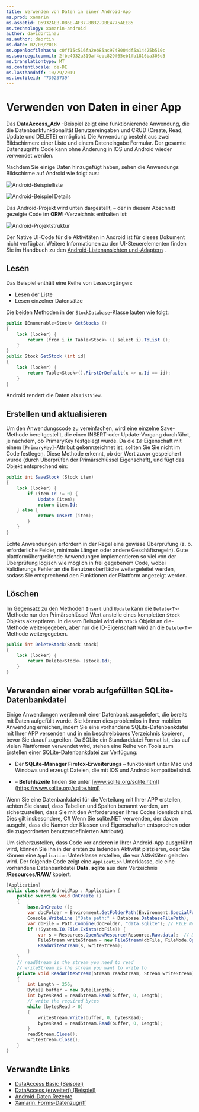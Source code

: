 ```yaml
---
title: Verwenden von Daten in einer Android-App
ms.prod: xamarin
ms.assetid: D5932AEB-0B6E-4F37-8B32-9BE4775AEE85
ms.technology: xamarin-android
author: davidortinau
ms.author: daortin
ms.date: 02/08/2018
ms.openlocfilehash: c0ff15c516fa2eb85ac9748004df5a14425b510c
ms.sourcegitcommit: 2fbe4932a319af4ebc829f65eb1fb1816ba305d3
ms.translationtype: MT
ms.contentlocale: de-DE
ms.lasthandoff: 10/29/2019
ms.locfileid: "73023739"
---
```

# <a name="using-data-in-an-app"></a>Verwenden von Daten in einer App

Das **DataAccess_Adv** -Beispiel zeigt eine funktionierende Anwendung, die die Datenbankfunktionalität Benutzereingaben und CRUD (Create, Read, Update und DELETE) ermöglicht. Die Anwendung besteht aus zwei Bildschirmen: einer Liste und einem Dateneingabe Formular. Der gesamte Datenzugriffs Code kann ohne Änderung in IOS und Android wieder verwendet werden.

Nachdem Sie einige Daten hinzugefügt haben, sehen die Anwendungs Bildschirme auf Android wie folgt aus:

![Android-Beispielliste](using-data-in-an-app-images/image11.png "Android-Beispielliste")

![Android-Beispiel Details](using-data-in-an-app-images/image12.png "Android-Beispiel Details")

Das Android-Projekt wird unten dargestellt, &ndash; der in diesem Abschnitt gezeigte Code im **ORM** -Verzeichnis enthalten ist:

![Android-Projektstruktur](using-data-in-an-app-images/image14.png "Android-Projektstruktur")

Der Native UI-Code für die Aktivitäten in Android ist für dieses Dokument nicht verfügbar. Weitere Informationen zu den UI-Steuerelementen finden Sie im Handbuch zu den [Android-Listenansichten und-Adaptern](~/android/user-interface/layouts/list-view/index.md) .

## <a name="read"></a>Lesen

Das Beispiel enthält eine Reihe von Lesevorgängen:

- Lesen der Liste
- Lesen einzelner Datensätze

Die beiden Methoden in der `StockDatabase`-Klasse lauten wie folgt:

```csharp
public IEnumerable<Stock> GetStocks ()
{
    lock (locker) {
        return (from i in Table<Stock> () select i).ToList ();
    }
}
public Stock GetStock (int id)
{
    lock (locker) {
        return Table<Stock>().FirstOrDefault(x => x.Id == id);
    }
}
```

Android rendert die Daten als `ListView`.

## <a name="create-and-update"></a>Erstellen und aktualisieren

Um den Anwendungscode zu vereinfachen, wird eine einzelne Save-Methode bereitgestellt, die einen INSERT-oder Update-Vorgang durchführt, je nachdem, ob PrimaryKey festgelegt wurde. Da die `Id`-Eigenschaft mit einem `[PrimaryKey]`-Attribut gekennzeichnet ist, sollten Sie Sie nicht im Code festlegen. Diese Methode erkennt, ob der Wert zuvor gespeichert wurde (durch Überprüfen der Primärschlüssel Eigenschaft), und fügt das Objekt entsprechend ein:

```csharp
public int SaveStock (Stock item)
{
    lock (locker) {
        if (item.Id != 0) {
            Update (item);
            return item.Id;
    } else {
            return Insert (item);
        }
    }
}
```

Echte Anwendungen erfordern in der Regel eine gewisse Überprüfung (z. b. erforderliche Felder, minimale Längen oder andere Geschäftsregeln). Gute plattformübergreifende Anwendungen implementieren so viel von der Überprüfung logisch wie möglich in frei gegebenem Code, wobei Validierungs Fehler an die Benutzeroberfläche weitergeleitet werden, sodass Sie entsprechend den Funktionen der Plattform angezeigt werden.

## <a name="delete"></a>Löschen

Im Gegensatz zu den Methoden `Insert` und `Update` kann die `Delete<T>`-Methode nur den Primärschlüssel Wert anstelle eines kompletten `Stock` Objekts akzeptieren. In diesem Beispiel wird ein `Stock` Objekt an die-Methode weitergegeben, aber nur die ID-Eigenschaft wird an die `Delete<T>`-Methode weitergegeben.

```csharp
public int DeleteStock(Stock stock)
{
    lock (locker) {
        return Delete<Stock> (stock.Id);
    }
}
```

## <a name="using-a-pre-populated-sqlite-database-file"></a>Verwenden einer vorab aufgefüllten SQLite-Datenbankdatei

Einige Anwendungen werden mit einer Datenbank ausgeliefert, die bereits mit Daten aufgefüllt wurde. Sie können dies problemlos in Ihrer mobilen Anwendung erreichen, indem Sie eine vorhandene SQLite-Datenbankdatei mit Ihrer APP versenden und in ein beschreibbares Verzeichnis kopieren, bevor Sie darauf zugreifen. Da SQLite ein Standarddatei Format ist, das auf vielen Plattformen verwendet wird, stehen eine Reihe von Tools zum Erstellen einer SQLite-Datenbankdatei zur Verfügung:

- Der **SQLite-Manager Firefox-Erweiterungs** &ndash; funktioniert unter Mac und Windows und erzeugt Dateien, die mit IOS und Android kompatibel sind.

- &ndash; **Befehlszeile** finden Sie unter [www.sqlite.org/sqlite.html](https://www.sqlite.org/sqlite.html) .

Wenn Sie eine Datenbankdatei für die Verteilung mit Ihrer APP erstellen, achten Sie darauf, dass Tabellen und Spalten benannt werden, um sicherzustellen, dass Sie mit den Anforderungen Ihres Codes identisch sind. Dies gilt insbesondere, C# Wenn Sie sqlite.NET verwenden, der davon ausgeht, dass die Namen der Klassen und Eigenschaften entsprechen oder die zugeordneten benutzerdefinierten Attribute).

Um sicherzustellen, dass Code vor anderen in Ihrer Android-App ausgeführt wird, können Sie ihn in der ersten zu ladenden Aktivität platzieren, oder Sie können eine `Application` Unterklasse erstellen, die vor Aktivitäten geladen wird. Der folgende Code zeigt eine `Application` Unterklasse, die eine vorhandene Datenbankdatei **Data. sqlite** aus dem Verzeichnis **/Resources/RAW/** kopiert.

```csharp
[Application]
public class YourAndroidApp : Application {
    public override void OnCreate ()
    {
        base.OnCreate ();
        var docFolder = Environment.GetFolderPath(Environment.SpecialFolder.Personal);
        Console.WriteLine ("Data path:" + Database.DatabaseFilePath);
        var dbFile = Path.Combine(docFolder, "data.sqlite"); // FILE NAME TO USE WHEN COPIED
        if (!System.IO.File.Exists(dbFile)) {
            var s = Resources.OpenRawResource(Resource.Raw.data);  // DATA FILE RESOURCE ID
            FileStream writeStream = new FileStream(dbFile, FileMode.OpenOrCreate, FileAccess.Write);
            ReadWriteStream(s, writeStream);
        }
    }
    // readStream is the stream you need to read
    // writeStream is the stream you want to write to
    private void ReadWriteStream(Stream readStream, Stream writeStream)
    {
        int Length = 256;
        Byte[] buffer = new Byte[Length];
        int bytesRead = readStream.Read(buffer, 0, Length);
        // write the required bytes
        while (bytesRead > 0)
        {
            writeStream.Write(buffer, 0, bytesRead);
            bytesRead = readStream.Read(buffer, 0, Length);
        }
        readStream.Close();
        writeStream.Close();
    }
}
```

## <a name="related-links"></a>Verwandte Links

- [DataAccess Basic (Beispiel)](https://github.com/xamarin/mobile-samples/tree/master/DataAccess/Basic)
- [DataAccess (erweitert) (Beispiel)](https://github.com/xamarin/mobile-samples/tree/master/DataAccess/Advanced)
- [Android-Daten Rezepte](https://github.com/xamarin/recipes/tree/master/Recipes/android/data)
- [Xamarin. Forms-Datenzugriff](~/xamarin-forms/data-cloud/data/databases.md)
